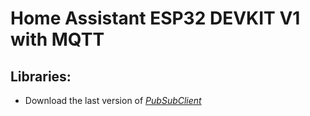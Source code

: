 # Home Assistant ESP32 DEVKIT V1 with MQTT

## Libraries:
  - Download the last version of *[PubSubClient](https://github.com/knolleary/pubsubclient/tags)* 
